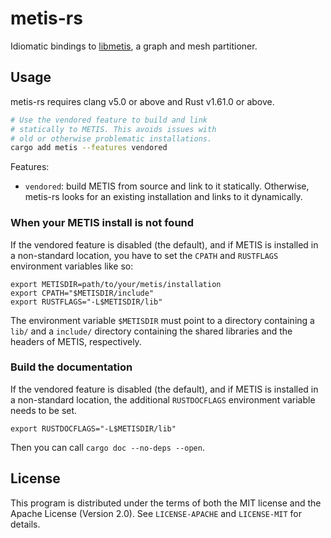 # metis-rs

Idiomatic bindings to [libmetis][METIS], a graph and mesh partitioner.

## Usage

metis-rs requires clang v5.0 or above and Rust v1.61.0 or above.

```sh
# Use the vendored feature to build and link
# statically to METIS. This avoids issues with
# old or otherwise problematic installations.
cargo add metis --features vendored
```

Features:

- `vendored`: build METIS from source and link to it statically. Otherwise,
  metis-rs looks for an existing installation and links to it dynamically.

### When your METIS install is not found

If the vendored feature is disabled (the default), and if METIS is installed in
a non-standard location, you have to set the `CPATH` and `RUSTFLAGS` environment
variables like so:

    export METISDIR=path/to/your/metis/installation
    export CPATH="$METISDIR/include"
    export RUSTFLAGS="-L$METISDIR/lib"

The environment variable `$METISDIR` must point to a directory containing a
`lib/` and a `include/` directory containing the shared libraries and the
headers of METIS, respectively.

### Build the documentation

If the vendored feature is disabled (the default), and if METIS is installed in
a non-standard location, the additional `RUSTDOCFLAGS` environment variable
needs to be set.

    export RUSTDOCFLAGS="-L$METISDIR/lib"

Then you can call `cargo doc --no-deps --open`.

## License

This program is distributed under the terms of both the MIT license and the
Apache License (Version 2.0).  See `LICENSE-APACHE` and `LICENSE-MIT` for
details.

[METIS]: http://glaros.dtc.umn.edu/gkhome/metis/metis/overview
